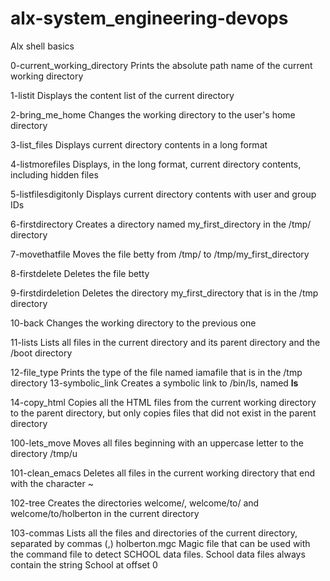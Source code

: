 # alx-system_engineering-devops
Alx shell basics

0-current_working_directory	Prints the absolute path name of the current working directory

1-listit Displays the content list of the current directory

2-bring_me_home	Changes the working directory to the user's home directory

3-list_files	Displays current directory contents in a long format

4-listmorefiles	Displays, in the long format, current directory contents, including hidden files

5-listfilesdigitonly	Displays current directory contents with user and group IDs

6-firstdirectory	Creates a directory named my_first_directory in the /tmp/ directory

7-movethatfile	Moves the file betty from /tmp/ to /tmp/my_first_directory

8-firstdelete	Deletes the file betty

9-firstdirdeletion	Deletes the directory my_first_directory that is in the /tmp directory

10-back	Changes the working directory to the previous one

11-lists	Lists all files in the current directory and its parent directory and the /boot directory

12-file_type	Prints the type of the file named iamafile that is in the /tmp directory
13-symbolic_link	Creates a symbolic link to /bin/ls, named __ls__

14-copy_html	Copies all the HTML files from the current working directory to the parent directory, but only copies files that did not exist in the parent directory

100-lets_move	Moves all files beginning with an uppercase letter to the directory /tmp/u

101-clean_emacs	Deletes all files in the current working directory that end with the character ~

102-tree	Creates the directories welcome/, welcome/to/ and welcome/to/holberton in the current directory

103-commas	Lists all the files and directories of the current directory, separated by commas (,)
holberton.mgc	Magic file that can be used with the command file to detect SCHOOL data files. School data files always contain the string School at offset 0
